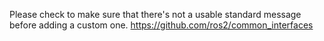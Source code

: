 Please check to make sure that there's not a usable standard message before adding a custom one. 
https://github.com/ros2/common_interfaces